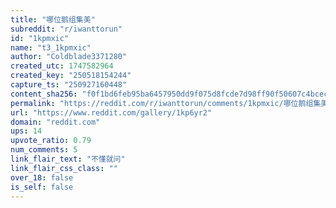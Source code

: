 ```yaml
---
title: "哪位鹅组集美"
subreddit: "r/iwanttorun"
id: "1kpmxic"
name: "t3_1kpmxic"
author: "Coldblade3371280"
created_utc: 1747582964
created_key: "250518154244"
capture_ts: "250927160448"
content_sha256: "f0f1bd6feb95ba6457950dd9f075d8fcde7d98ff90f50607c4bcecf5a6933110"
permalink: "https://reddit.com/r/iwanttorun/comments/1kpmxic/哪位鹅组集美/"
url: "https://www.reddit.com/gallery/1kp6yr2"
domain: "reddit.com"
ups: 14
upvote_ratio: 0.79
num_comments: 5
link_flair_text: "不懂就问"
link_flair_css_class: ""
over_18: false
is_self: false
---
```


